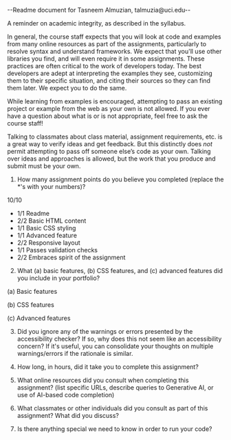 --Readme document for Tasneem Almuzian, talmuzia@uci.edu--

A reminder on academic integrity, as described in the syllabus.

In general, the course staff expects that you will look at code and examples from many online resources as part of the assignments, particularly to resolve syntax and understand frameworks. We expect that you'll use other libraries you find, and will even require it in some assignments. These practices are often critical to the work of developers today. The best developers are adept at interpreting the examples they see, customizing them to their specific situation, and citing their sources so they can find them later. We expect you to do the same.

While learning from examples is encouraged, attempting to pass an existing project or example from the web as your own is not allowed. If you ever have a question about what is or is not appropriate, feel free to ask the course staff!

Talking to classmates about class material, assignment requirements, etc. is a great way to verify ideas and get feedback. But this distinctly does *not* permit attempting to pass off someone else’s code as your own. Talking over ideas and approaches is allowed, but the work that you produce and submit must be your own.

1. How many assignment points do you believe you completed (replace the *'s with your numbers)?

10/10
- 1/1 Readme
- 2/2 Basic HTML content
- 1/1 Basic CSS styling
- 1/1 Advanced feature
- 2/2 Responsive layout
- 1/1 Passes validation checks
- 2/2 Embraces spirit of the assignment

2. What (a) basic features, (b) CSS features, and (c) advanced features did you include in your portfolio?

(a) Basic features



(b) CSS features



(c) Advanced features




3. Did you ignore any of the warnings or errors presented by the accessibility checker? If so, why does this not seem like an accessibility concern? If it's useful, you can consolidate your thoughts on multiple warnings/errors if the rationale is similar.



4. How long, in hours, did it take you to complete this assignment?



5. What online resources did you consult when completing this assignment? (list specific URLs, describe queries to Generative AI, or use of AI-based code completion)



6. What classmates or other individuals did you consult as part of this assignment? What did you discuss?



7. Is there anything special we need to know in order to run your code?
